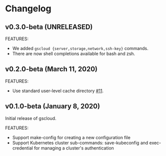 # Changelog

## v0.3.0-beta (UNRELEASED)

FEATURES:

* We added `gscloud {server,storage,network,ssh-key}` commands.
* There are now shell completions available for bash and zsh.

## v0.2.0-beta (March 11, 2020)

FEATURES:

* Use standard user-level cache directory [#11](https://github.com/gridscale/gscloud/issues/11).

## v0.1.0-beta (January 8, 2020)

Initial release of gscloud.

FEATURES:

* Support make-config for creating a new configuration file
* Support Kubernetes cluster sub-commands: save-kubeconfig and exec-credential for managing a cluster's authentication
